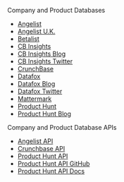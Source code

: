 
Company and Product Databases

*   [Angelist](https://angel.co)  
*   [Angelist U.K.](https://angel.co/uk)  
*   [Betalist](http://betalist.com)  
*   [CB Insights](https://www.cbinsights.com)  
*   [CB Insights Blog](https://www.cbinsights.com/blog)  
*   [CB Insights Twitter](https://twitter.com/CBinsights)  
*   [CrunchBase](http://www.crunchbase.com)  
*   [Datafox](http://www.datafox.co)  
*   [Datafox Blog](http://www.datafox.co/blog)  
*   [Datafox Twitter](https://twitter.com/datafoxco)  
*   [Mattermark](http://mattermark.com)  
*   [Product Hunt](http://www.producthunt.com)  
*   [Product Hunt Blog](http://blog.producthunt.com)  

Company and Product Database APIs

*   [Angelist API](https://angel.co/api)  
*   [Crunchbase API](https://developer.crunchbase.com)  
*   [Product Hunt API](https://rrhoover.typeform.com/to/U49PTQ)  
*   [Product Hunt API GitHub](https://github.com/producthunt/producthunt-api)  
*   [Product Hunt API Docs](https://api.producthunt.com/v1/docs) 
